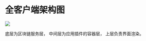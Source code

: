 # 全客户端架构图

![](http://admin.waketu.com/IMG_20170227_115848_BURST4.jpg) 

底层为区块链服务层，
中间层为应用插件的容器层，
上层负责界面渲染。